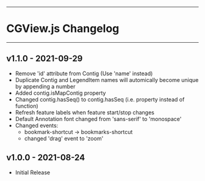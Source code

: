 --------------------------------------------------------------------------------
# CGView.js Changelog
--------------------------------------------------------------------------------

## v1.1.0 - 2021-09-29

- Remove 'id' attribute from Contig (Use 'name' instead)
- Duplicate Contig and LegendItem names will automically become unique by appending a number
- Added contig.isMapContig property
- Changed contig.hasSeq() to contig.hasSeq (i.e. property instead of function)
- Refresh feature labels when feature start/stop changes
- Default Annotation font changed from 'sans-serif' to 'monospace'
- Changed events:
  - bookmark-shortcut -> bookmarks-shortcut
  - changed 'drag' event to 'zoom'

## v1.0.0 - 2021-08-24
- Initial Release
